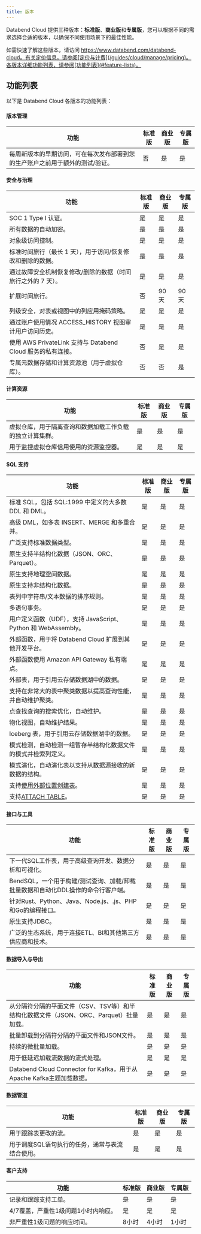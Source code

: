 ```yaml
---
title: 版本
---
```


Databend Cloud 提供三种版本：**标准版**、**商业版**和**专属版**，您可以根据不同的需求选择合适的版本，以确保不同使用场景下的最佳性能。

如需快速了解这些版本，请访问 https://www.databend.com/databend-cloud。有关定价信息，请参阅[定价与计费](/guides/cloud/manage/pricing)。各版本详细功能列表，请参阅[功能列表](#feature-lists)。

## 功能列表

以下是 Databend Cloud 各版本的功能列表：

#### 版本管理

| 功能                                                                                                              | 标准版 | 商业版 | 专属版 |
|-------------------------------------------------------------------------------------------------------------------|--------|--------|--------|
| 每周新版本的早期访问，可在每次发布部署到您的生产账户之前用于额外的测试/验证。 | 否     | 是     | 是     |

#### 安全与治理

| 功能                                                                                      | 标准版 | 商业版 | 专属版 |
|---------------------------------------------------------------------------------------------|--------|--------|--------|
| SOC 1 Type I 认证。                                                                   | 是     | 是     | 是     |
| 所有数据的自动加密。                                                             | 是     | 是     | 是     |
| 对象级访问控制。                                                                  | 是     | 是     | 是     |
| 标准时间旅行（最长 1 天），用于访问/恢复修改和删除的数据。         | 是     | 是     | 是     |
| 通过故障安全机制恢复修改/删除的数据（时间旅行之外的 7 天）。 | 是     | 是     | 是     |
| 扩展时间旅行。                                                                         | 否     | 90 天  | 90 天   |
| 列级安全，对表或视图中的列应用掩码策略。                | 是     | 是     | 是     |
| 通过账户使用情况 ACCESS_HISTORY 视图审计用户访问历史。                 | 是     | 是     | 是     |
| 使用 AWS PrivateLink 支持与 Databend Cloud 服务的私有连接。         | 否     | 是     | 是     |
| 专属元数据存储和计算资源池（用于虚拟仓库）。          | 否     | 否     | 是     |

#### 计算资源

| 功能                                                                                      | 标准版 | 商业版 | 专属版 |
|---------------------------------------------------------------------------------------------|--------|--------|--------|
| 虚拟仓库，用于隔离查询和数据加载工作负载的独立计算集群。 | 是     | 是     | 是     |
| 用于监控虚拟仓库信用使用的资源监控器。                              | 是     | 是     | 是     |

#### SQL 支持

| 功能                                                                                                              | 标准版 | 商业版 | 专属版 |
|-------------------------------------------------------------------------------------------------------------------|--------|--------|--------|
| 标准 SQL，包括 SQL:1999 中定义的大多数 DDL 和 DML。                                                                                | 是     | 是     | 是     |
| 高级 DML，如多表 INSERT、MERGE 和多重合并。                                                                             | 是     | 是     | 是     |
| 广泛支持标准数据类型。                                                                                                       | 是     | 是     | 是     |
| 原生支持半结构化数据（JSON、ORC、Parquet）。                                                                                | 是     | 是     | 是     |
| 原生支持地理空间数据。                                                                                                         | 是     | 是     | 是     |
| 原生支持非结构化数据。                                                                                                        | 是     | 是     | 是     |
| 表列中字符串/文本数据的排序规则。                                                                                       | 是     | 是     | 是     |
| 多语句事务。                                                                                                                | 是     | 是     | 是     |
| 用户定义函数（UDF），支持 JavaScript、Python 和 WebAssembly。                                                          | 是     | 是     | 是     |
| 外部函数，用于将 Databend Cloud 扩展到其他开发平台。                                                              | 是     | 是     | 是     |
| 外部函数使用 Amazon API Gateway 私有端点。                                                                                 | 是     | 是     | 是     |
| 外部表，用于引用云存储数据湖中的数据。                                                                           | 是     | 是     | 是     |
| 支持在非常大的表中聚类数据以提高查询性能，并自动维护聚类。                     | 是     | 是     | 是     |
| 点查找查询的搜索优化，自动维护。                                                                    | 是     | 是     | 是     |
| 物化视图，自动维护结果。                                                                                   | 是     | 是     | 是     |
| Iceberg 表，用于引用云存储数据湖中的数据。                                                                            | 是     | 是     | 是     |
| 模式检测，自动检测一组暂存半结构化数据文件的模式并检索列定义。 | 是     | 是     | 是     |
| 模式演化，自动演化表以支持从数据源接收的新数据的结构。                      | 是     | 是     | 是     |
| 支持[使用外部位置创建表](/sql/sql-commands/ddl/table/ddl-create-table-external-location)。  | 是     | 是     | 是     |
| 支持[ATTACH TABLE](/sql/sql-commands/ddl/table/attach-table)。        | 是     | 是     | 是     |

#### 接口与工具

| 功能                                                                                                                     | 标准版 | 商业版 | 专属版 |
|--------------------------------------------------------------------------------------------------------------------------|----------|----------|-----------|
| 下一代SQL工作表，用于高级查询开发、数据分析和可视化。                                                                  | 是       | 是       | 是        |
| BendSQL，一个用于构建/测试查询、加载/卸载批量数据和自动化DDL操作的命令行客户端。                                         | 是       | 是       | 是        |
| 针对Rust、Python、Java、Node.js、.js、PHP和Go的编程接口。                                                                 | 是       | 是       | 是        |
| 原生支持JDBC。                                                                                                           | 是       | 是       | 是        |
| 广泛的生态系统，用于连接ETL、BI和其他第三方供应商和技术。                                                               | 是       | 是       | 是        |

#### 数据导入与导出

| 功能                                                                                                     | 标准版 | 商业版 | 专属版 |
|--------------------------------------------------------------------------------------------------------------|----------|----------|-----------|
| 从分隔符分隔的平面文件（CSV、TSV等）和半结构化数据文件（JSON、ORC、Parquet）批量加载。                     | 是       | 是       | 是        |
| 批量卸载到分隔符分隔的平面文件和JSON文件。                                                                   | 是       | 是       | 是        |
| 持续的微批量加载。                                                                                          | 是       | 是       | 是        |
| 用于低延迟加载流数据的流式处理。                                                                            | 是       | 是       | 是        |
| Databend Cloud Connector for Kafka，用于从Apache Kafka主题加载数据。                                        | 是       | 是       | 是        |

#### 数据管道

| 功能                                                                                       | 标准版 | 商业版 | 专属版 |
|------------------------------------------------------------------------------------------------|----------|----------|-----------|
| 用于跟踪表更改的流。                                                                        | 是       | 是       | 是        |
| 用于调度SQL语句执行的任务，通常与表流结合使用。                                             | 是       | 是       | 是        |

#### 客户支持

| 功能                                                       | 标准版 | 商业版 | 专属版 |
|----------------------------------------------------------------|----------|----------|-----------|
| 记录和跟踪支持工单。                                         | 是       | 是       | 是        |
| 4/7覆盖，严重性1级问题1小时内响应。                          | 是       | 是       | 是        |
| 非严重性1级问题的响应时间。                                  | 8小时   | 4小时   | 1小时    |